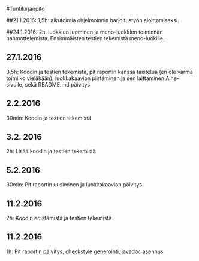 #Tuntikirjanpito

##21.1.2016:
1,5h: alkutoimia ohjelmoinnin harjoitustyön aloittamiseksi.

##24.1.2016:
2h: luokkien luominen ja meno-luokkien toiminnan hahmottelemista. Ensimmäisten testien tekemistä meno-luokille.

## 27.1.2016
3,5h: Koodin ja testien tekemistä, pit raportin kanssa taistelua (en ole varma toimiiko vieläkään), luokkakaavion piirtäminen ja sen laittaminen Aihe-sivulle, sekä README.md päivitys

## 2.2.2016
30min: Koodin ja testien tekemistä

## 3.2. 2016
2h: Lisää koodin ja testien tekemistä

## 5.2.2016
30min: Pit raportin uusiminen ja luokkakaavion päivitys

## 11.2.2016
2h: Koodin edistämistä ja testien tekemistä

## 11.2.2016
1h: Pit raportin päivitys, checkstyle generointi, javadoc asennus
